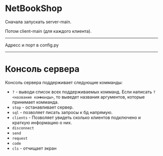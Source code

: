 # NetBookShop

Сначала запускать server-main.

Потом client-main (для каждого клиента).

---
Адресс и порт в config.py

---
# Консоль сервера
Консоль сервера поддерживает следующие комманды:
- `?` - выводи список всех поддерживаемых комманд. Если написать `? <название комманды>`, то выведет названия аргументов, которые принимает комманда.
- `stop` - останавливает сервер.
- `sql` - позволяет писать запросы к бд напрямую.
- `clients` - Позволяет увидеть сколько клиентов подключено и краткую информацию о них. 
- `disconnect`
- `send`
- `request`
- `code`
- `cls` - отчищает экран
 
